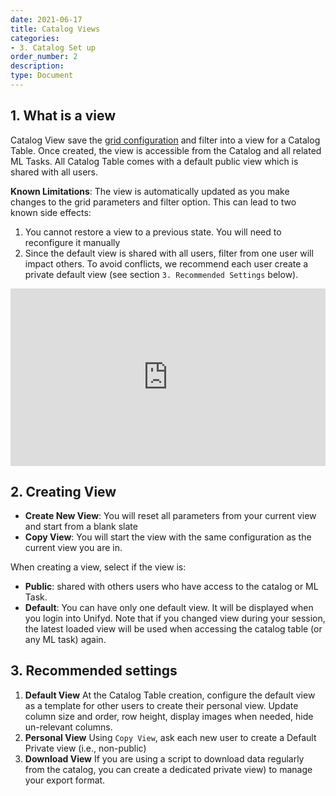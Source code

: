 ```yaml
---
date: 2021-06-17
title: Catalog Views
categories:
- 3. Catalog Set up
order_number: 2
description:
type: Document
---
```

##  1. What is a view 

Catalog View save the [grid configuration](/3.%20catalog%20set%20up/Catalog-Manage-Grid/) and filter into a view for a Catalog Table. Once created, the view is accessible from the Catalog and all related ML Tasks. All Catalog Table comes with a default public view which is shared with all users. 

**Known Limitations**: The view is automatically updated as you make changes to the grid parameters and filter option. This can lead to two known side effects:
1. You cannot restore a view to a previous state. You will need to reconfigure it manually
2. Since the default view is shared with all users, filter from one user will impact others. To avoid conflicts, we recommend each user create a private default view (see section `3. Recommended Settings` below). 

<div style="padding:56.25% 0 0 0;position:relative;"><iframe src="https://player.vimeo.com/video/637970483?h=455ca12668&amp;badge=0&amp;autopause=0&amp;player_id=0&amp;app_id=58479" frameborder="0" allow="autoplay; fullscreen; picture-in-picture" allowfullscreen style="position:absolute;top:0;left:0;width:100%;height:100%;" title="Unifyd Insights - Managing Conflicting View"></iframe></div><script src="https://player.vimeo.com/api/player.js"></script>

##  2. Creating View 

* **Create New View**: You will reset all parameters from your current view and start from a blank slate
* **Copy View**: You will start the view with the same configuration as the current view you are in. 

When creating a view, select if the view is:
* **Public**: shared with others users who have access to the catalog or ML Task. 
* **Default**: You can have only one default view. It will be displayed when you login into Unifyd. Note that if you changed view during your session, the latest loaded view will be used when accessing the catalog table (or any ML task) again. 



##  3. Recommended settings

1. **Default View** At the Catalog Table creation, configure the default view as a template for other users to create their personal view. Update column size and order, row height, display images when needed, hide un-relevant columns. 
2. **Personal View** Using `Copy View`, ask each new user to create a Default Private view (i.e., non-public) 
3. **Download View** If you are using a script to download data regularly from the catalog, you can create a dedicated private view) to manage your export format. 

